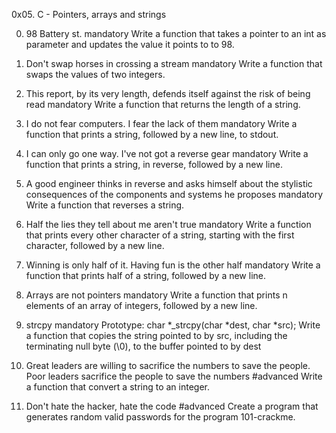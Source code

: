 0x05. C - Pointers, arrays and strings

0. 98 Battery st.
mandatory
Write a function that takes a pointer to an int as parameter and updates the value it points to to 98.

1. Don't swap horses in crossing a stream
mandatory
Write a function that swaps the values of two integers.

2. This report, by its very length, defends itself against the risk of being read
mandatory
Write a function that returns the length of a string.

3. I do not fear computers. I fear the lack of them
mandatory
Write a function that prints a string, followed by a new line, to stdout.

4. I can only go one way. I've not got a reverse gear
mandatory
Write a function that prints a string, in reverse, followed by a new line.

5. A good engineer thinks in reverse and asks himself about the stylistic consequences of the components and systems he proposes
mandatory
Write a function that reverses a string.

6. Half the lies they tell about me aren't true
mandatory
Write a function that prints every other character of a string, starting with the first character, followed by a new line.

7. Winning is only half of it. Having fun is the other half
mandatory
Write a function that prints half of a string, followed by a new line.

8. Arrays are not pointers
mandatory
Write a function that prints n elements of an array of integers, followed by a new line.

9. strcpy
mandatory
Prototype: char *_strcpy(char *dest, char *src);
Write a function that copies the string pointed to by src, including the terminating null byte (\0), to the buffer pointed to by dest

10. Great leaders are willing to sacrifice the numbers to save the people. Poor leaders sacrifice the people to save the numbers
#advanced
Write a function that convert a string to an integer.

11. Don't hate the hacker, hate the code
#advanced
Create a program that generates random valid passwords for the program 101-crackme.
